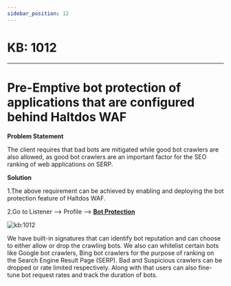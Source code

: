 ```yaml
---
sidebar_position: 12
---
```


# KB: 1012
-----------

# Pre-Emptive bot protection of applications that are configured behind Haltdos WAF

**Problem Statement**

The client requires that bad bots are mitigated while good bot crawlers are also allowed, as good bot crawlers are an important factor for the SEO ranking of web applications on SERP.

**Solution**

1.The above requirement can be achieved by enabling and deploying the bot protection feature of Haltdos WAF.

2.Go to Listener --> Profile --> [**Bot Protection**](docs/waf/listener/profiles/bot.md)

![kb:1012](/tutorials/boot.png)

We have built-in signatures that can identify bot reputation and can choose to either allow or drop the crawling bots. We also can whitelist certain bots like Google bot crawlers, Bing bot crawlers for the purpose of ranking on the Search Engine Result Page (SERP).
Bad and Suspicious crawlers can be dropped or rate limited respectively. Along with that users can also fine-tune bot request rates and track the duration of bots. 